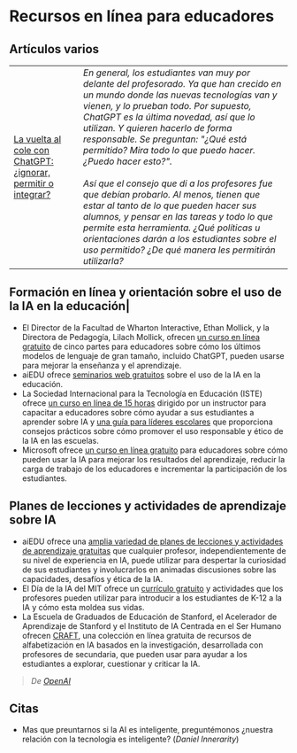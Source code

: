 # Recursos en línea para educadores

## Artículos varios

|||
|-|-|
[La vuelta al cole con ChatGPT: ¿ignorar, permitir o integrar?](https://www.technologyreview.es//s/15659/la-vuelta-al-cole-con-chatgpt-ignorar-permitir-o-integrar)|*En general, los estudiantes van muy por delante del profesorado. Ya que han crecido en un mundo donde las nuevas tecnologías van y vienen, y lo prueban todo. Por supuesto, ChatGPT es la última novedad, así que lo utilizan. Y quieren hacerlo de forma responsable. Se preguntan: "¿Qué está permitido? Mira todo lo que puedo hacer. ¿Puedo hacer esto?".<br><br>Así que el consejo que di a los profesores fue que debían probarlo. Al menos, tienen que estar al tanto de lo que pueden hacer sus alumnos, y pensar en las tareas y todo lo que permite esta herramienta. ¿Qué políticas u orientaciones darán a los estudiantes sobre el uso permitido? ¿De qué manera les permitirán utilizarla?*

## Formación en línea y orientación sobre el uso de la IA en la educación|

- El Director de la Facultad de Wharton Interactive, Ethan Mollick, y la Directora de Pedagogía, Lilach Mollick, ofrecen [un curso en línea gratuito](https://www.youtube.com/watch?v=t9gmyvf7JYo) de cinco partes para educadores sobre cómo los últimos modelos de lenguaje de gran tamaño, incluido ChatGPT, pueden usarse para mejorar la enseñanza y el aprendizaje.
- aiEDU ofrece [seminarios web gratuitos](https://www.aiedu.org/professional-development) sobre el uso de la IA en la educación. 
- La Sociedad Internacional para la Tecnología en Educación (ISTE) ofrece [un curso en línea de 15 horas](https://www.iste.org/professional-development/iste-u/artificial-intelligence?_ga=2.23134010.1099058242.1691439439-445411672.1679332866&_gac=1.121550330.1688675000.Cj0KCQjw4s-kBhDqARIsAN-ipH3mR8Zqbl4LEVmCxv7EnKGYV4inHLtZfd2SA2ownUFYBN7Zh3roLtYaAgJ9EALw_wcB) dirigido por un instructor para capacitar a educadores sobre cómo ayudar a sus estudiantes a aprender sobre IA y [una guía para líderes escolares](https://craftcms-live-95s-media.iste.org/Bringing_AI_to_School-2023_07.pdf) que proporciona consejos prácticos sobre cómo promover el uso responsable y ético de la IA en las escuelas.
- Microsoft ofrece [un curso en línea gratuito](https://learn.microsoft.com/en-us/training/modules/empower-educators-explore-potential-artificial-intelligence/) para educadores sobre cómo pueden usar la IA para mejorar los resultados del aprendizaje, reducir la carga de trabajo de los educadores e incrementar la participación de los estudiantes.

## Planes de lecciones y actividades de aprendizaje sobre IA

- aiEDU ofrece una [amplia variedad de planes de lecciones y actividades de aprendizaje gratuitas](https://www.aiedu.org/teach-ai) que cualquier profesor, independientemente de su nivel de experiencia en IA, puede utilizar para despertar la curiosidad de sus estudiantes y involucrarlos en animadas discusiones sobre las capacidades, desafíos y ética de la IA.
- El Día de la IA del MIT ofrece un [currículo gratuito](https://www.dayofai.org/) y actividades que los profesores pueden utilizar para introducir a los estudiantes de K-12 a la IA y cómo esta moldea sus vidas.
- La Escuela de Graduados de Educación de Stanford, el Acelerador de Aprendizaje de Stanford y el Instituto de IA Centrada en el Ser Humano ofrecen [CRAFT](https://craft.stanford.edu/), una colección en línea gratuita de recursos de alfabetización en IA basados en la investigación, desarrollada con profesores de secundaria, que pueden usar para ayudar a los estudiantes a explorar, cuestionar y criticar la IA.

> *De [OpenAI](https://help.openai.com/en/articles/8313434-are-there-any-resources-for-educators-to-learn-more-about-ai)*

## Citas

- Mas que preuntarnos si la AI es inteligente, preguntémonos ¿nuestra relación con la tecnologia es inteligente? (*Daniel Innerarity*)
